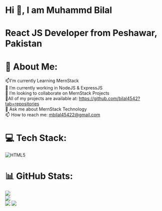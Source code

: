 # Hi 👋, I am Muhammd Bilal #
# React JS Developer from Peshawar, Pakistan #
# 💫 About Me:
📫I’m currently Learning MernStack<br>🌱 I’m currently working in NodeJS & ExpressJS<br>👯 I’m looking to collaborate on MernStack Projects<br>🌱All of my projects are available at: https://github.com/bilal4542?tab=repositories<br>💬 Ask me about MernStack Technology<br>📫 How to reach me: mbilal45422@gmail.com
# 💻 Tech Stack:
![HTML5](https://img.shields.io/badge/html5-%23E34F26.svg?style=for-the-badge&logo=html5&logoColor=white)
# 📊 GitHub Stats:
![](https://github-readme-stats.vercel.app/api?username=bilal4542&theme=shadow_green&hide_border=false&include_all_commits=true&count_private=true)<br/>
![](https://github-readme-streak-stats.herokuapp.com/?user=bilal4542&theme=shadow_green&hide_border=false)<br/>
![](https://github-readme-stats.vercel.app/api/top-langs/?username=bilal4542&theme=shadow_green&hide_border=false&include_all_commits=true&count_private=true&layout=compact)
[![](https://visitcount.itsvg.in/api?id=bilal4542&icon=0&color=0)](https://visitcount.itsvg.in)
